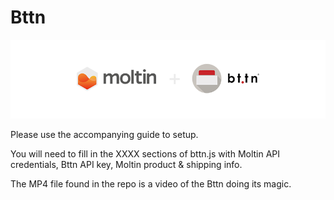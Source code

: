 # Bttn

![alt tag](https://github.com/matthew1809/Bttn/blob/master/Artboard%201.png)

Please use the accompanying guide to setup.

You will need to fill in the XXXX sections of bttn.js with Moltin API credentials, Bttn API key, Moltin product & shipping info.

The MP4 file found in the repo is a video of the Bttn doing its magic.


